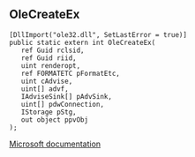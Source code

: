 ## OleCreateEx

```
[DllImport("ole32.dll", SetLastError = true)]
public static extern int OleCreateEx(
   ref Guid rclsid,
   ref Guid riid,
   uint renderopt,
   ref FORMATETC pFormatEtc,
   uint cAdvise,
   uint[] advf,
   IAdviseSink[] pAdvSink,
   uint[] pdwConnection,
   IStorage pStg,
   out object ppvObj
);
```

[Microsoft documentation](https://docs.microsoft.com/en-us/windows/win32/api/ole2/nf-ole2-olecreateex)
